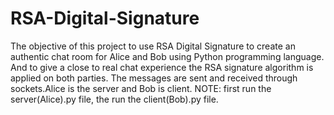 # RSA-Digital-Signature
The objective of this project to use RSA Digital Signature to create an authentic chat room for Alice and Bob using Python programming language. And to give a close to real chat experience the RSA signature algorithm is applied on both parties. The messages are sent and received through sockets.Alice is the server and Bob is client.
NOTE: first run the server(Alice).py file, the run the client(Bob).py file.
